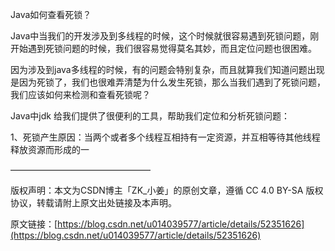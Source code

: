 





Java如何查看死锁？

Java中当我们的开发涉及到多线程的时候，这个时候就很容易遇到死锁问题，刚开始遇到死锁问题的时候，我们很容易觉得莫名其妙，而且定位问题也很困难。

因为涉及到java多线程的时候，有的问题会特别复杂，而且就算我们知道问题出现是因为死锁了，我们也很难弄清楚为什么发生死锁，那么当我们遇到了死锁问题，我们应该如何来检测和查看死锁呢？

Java中jdk 给我们提供了很便利的工具，帮助我们定位和分析死锁问题：

1、死锁产生原因：当两个或者多个线程互相持有一定资源，并互相等待其他线程释放资源而形成的一

————————————————

版权声明：本文为CSDN博主「ZK\_小姜」的原创文章，遵循 CC 4.0 BY-SA 版权协议，转载请附上原文出处链接及本声明。

原文链接：[https://blog.csdn.net/u014039577/article/details/52351626](https://blog.csdn.net/u014039577/article/details/52351626)

